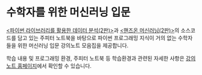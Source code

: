 수학자를 위한 머신러닝 입문
===

[&lt;파이썬 라이브러리를 활용한 데이터 분석(2판)&gt;](https://m.hanbit.co.kr/store/books/book_view.html?p_code=B6417848794#)과
[&lt;핸즈온 머신러닝(2판)&gt;](https://m.hanbit.co.kr/store/books/book_view.html?p_code=B7033438574)의
소스코드를 담고 있는 주피터 노트북을 
바탕으로 파이썬 프로그래밍 지식이 거의 없는 수학자들을 위한 머신러닝 입문 강의노트 모음집을 제공합니다.

학습 내용 및 프로그래밍 환경, 주피터 노트북 등 학습환경과 관련된 자세한 사항은 
[강의노트 홈페이지](https://codingalzi.github.io/ml-for-mathematicians/)에서 
확인할 수 있습니다.

